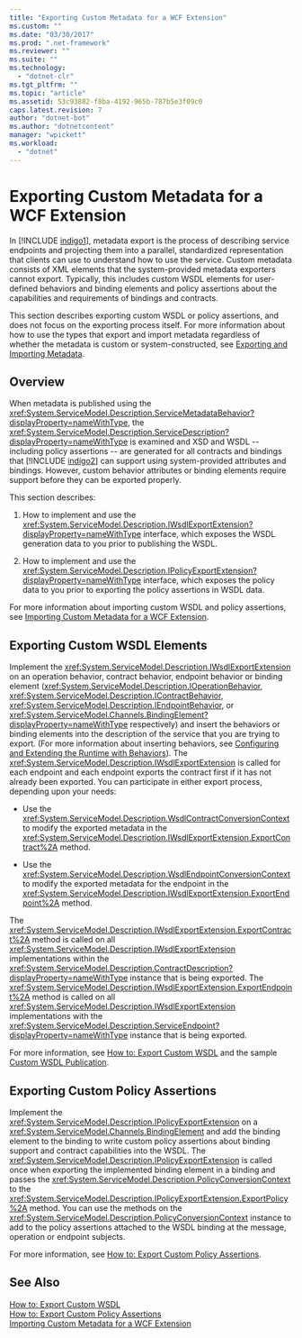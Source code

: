 ```yaml
---
title: "Exporting Custom Metadata for a WCF Extension"
ms.custom: ""
ms.date: "03/30/2017"
ms.prod: ".net-framework"
ms.reviewer: ""
ms.suite: ""
ms.technology: 
  - "dotnet-clr"
ms.tgt_pltfrm: ""
ms.topic: "article"
ms.assetid: 53c93882-f8ba-4192-965b-787b5e3f09c0
caps.latest.revision: 7
author: "dotnet-bot"
ms.author: "dotnetcontent"
manager: "wpickett"
ms.workload: 
  - "dotnet"
---
```

# Exporting Custom Metadata for a WCF Extension
In [!INCLUDE [indigo1](../../../../includes/indigo1-md.md)], metadata export is the process of describing service endpoints and projecting them into a parallel, standardized representation that clients can use to understand how to use the service. Custom metadata consists of XML elements that the system-provided metadata exporters cannot export. Typically, this includes custom WSDL elements for user-defined behaviors and binding elements and policy assertions about the capabilities and requirements of bindings and contracts.  
  
 This section describes exporting custom WSDL or policy assertions, and does not focus on the exporting process itself. For more information about how to use the types that export and import metadata regardless of whether the metadata is custom or system-constructed, see [Exporting and Importing Metadata](../../../../docs/framework/wcf/feature-details/exporting-and-importing-metadata.md).  
  
## Overview  
 When metadata is published using the <xref:System.ServiceModel.Description.ServiceMetadataBehavior?displayProperty=nameWithType>, the <xref:System.ServiceModel.Description.ServiceDescription?displayProperty=nameWithType> is examined and XSD and WSDL -- including policy assertions -- are generated for all contracts and bindings that [!INCLUDE [indigo2](../../../../includes/indigo2-md.md)] can support using system-provided attributes and bindings. However, custom behavior attributes or binding elements require support before they can be exported properly.  
  
 This section describes:  
  
1.  How to implement and use the <xref:System.ServiceModel.Description.IWsdlExportExtension?displayProperty=nameWithType> interface, which exposes the WSDL generation data to you prior to publishing the WSDL.  
  
2.  How to implement and use the <xref:System.ServiceModel.Description.IPolicyExportExtension?displayProperty=nameWithType> interface, which exposes the policy data to you prior to exporting the policy assertions in WSDL data.  
  
 For more information about importing custom WSDL and policy assertions, see [Importing Custom Metadata for a WCF Extension](../../../../docs/framework/wcf/extending/importing-custom-metadata-for-a-wcf-extension.md).  
  
## Exporting Custom WSDL Elements  
 Implement the <xref:System.ServiceModel.Description.IWsdlExportExtension> on an operation behavior, contract behavior, endpoint behavior or binding element (<xref:System.ServiceModel.Description.IOperationBehavior>, <xref:System.ServiceModel.Description.IContractBehavior>, <xref:System.ServiceModel.Description.IEndpointBehavior>, or <xref:System.ServiceModel.Channels.BindingElement?displayProperty=nameWithType> respectively) and insert the behaviors or binding elements into the description of the service that you are trying to export. (For more information about inserting behaviors, see [Configuring and Extending the Runtime with Behaviors](../../../../docs/framework/wcf/extending/configuring-and-extending-the-runtime-with-behaviors.md)). The <xref:System.ServiceModel.Description.IWsdlExportExtension> is called for each endpoint and each endpoint exports the contract first if it has not already been exported. You can participate in either export process, depending upon your needs:  
  
-   Use the <xref:System.ServiceModel.Description.WsdlContractConversionContext> to modify the exported metadata in the <xref:System.ServiceModel.Description.IWsdlExportExtension.ExportContract%2A> method.  
  
-   Use the <xref:System.ServiceModel.Description.WsdlEndpointConversionContext> to modify the exported metadata for the endpoint in the <xref:System.ServiceModel.Description.IWsdlExportExtension.ExportEndpoint%2A> method.  
  
 The <xref:System.ServiceModel.Description.IWsdlExportExtension.ExportContract%2A> method is called on all <xref:System.ServiceModel.Description.IWsdlExportExtension> implementations within the <xref:System.ServiceModel.Description.ContractDescription?displayProperty=nameWithType> instance that is being exported.  The <xref:System.ServiceModel.Description.IWsdlExportExtension.ExportEndpoint%2A> method is called on all <xref:System.ServiceModel.Description.IWsdlExportExtension> implementations with the <xref:System.ServiceModel.Description.ServiceEndpoint?displayProperty=nameWithType> instance that is being exported.  
  
 For more information, see [How to: Export Custom WSDL](../../../../docs/framework/wcf/extending/how-to-export-custom-wsdl.md) and the sample [Custom WSDL Publication](../../../../docs/framework/wcf/samples/custom-wsdl-publication.md).  
  
## Exporting Custom Policy Assertions  
 Implement the <xref:System.ServiceModel.Description.IPolicyExportExtension> on a <xref:System.ServiceModel.Channels.BindingElement> and add the binding element to the binding to write custom policy assertions about binding support and contract capabilities into the WSDL. The <xref:System.ServiceModel.Description.IPolicyExportExtension> is called once when exporting the implemented binding element in a binding and passes the <xref:System.ServiceModel.Description.PolicyConversionContext> to the <xref:System.ServiceModel.Description.IPolicyExportExtension.ExportPolicy%2A> method. You can use the methods on the <xref:System.ServiceModel.Description.PolicyConversionContext> instance to add to the policy assertions attached to the WSDL binding at the message, operation or endpoint subjects.  
  
 For more information, see [How to: Export Custom Policy Assertions](../../../../docs/framework/wcf/extending/how-to-export-custom-policy-assertions.md).  
  
## See Also  
 [How to: Export Custom WSDL](../../../../docs/framework/wcf/extending/how-to-export-custom-wsdl.md)  
 [How to: Export Custom Policy Assertions](../../../../docs/framework/wcf/extending/how-to-export-custom-policy-assertions.md)  
 [Importing Custom Metadata for a WCF Extension](../../../../docs/framework/wcf/extending/importing-custom-metadata-for-a-wcf-extension.md)
